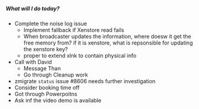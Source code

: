 ##### What will I do today?
- Complete the noise log issue
	- Implement fallback if Xenstore read fails
	- When broadcaster updates the information, where doesw it get the free memory from? if it is xenstore, what is repsonsible for updating the xenstore key?
	- proper to extend xlnk to contain physical info
- Call with David
	- Message Than
	- Go through Cleanup work
- zmigrate `status` issue #8606 needs further investigation
- Consider booking time off
- Got through Powerpoitns
- Ask inf the video demo is available
